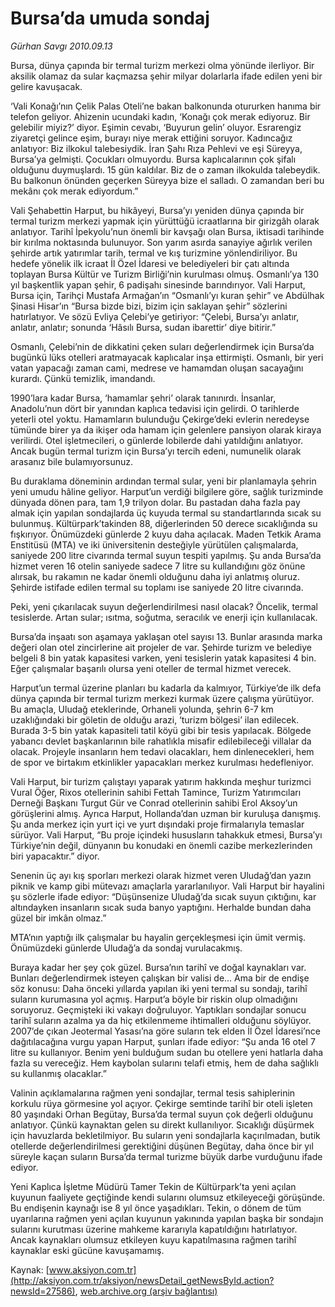 # Bursa’da umuda sondaj

*Gürhan Savgı 2010.09.13*

<font class="agenda2NewsSpot">
 Bursa, dünya çapında bir termal turizm merkezi olma yönünde ilerliyor. Bir aksilik olamaz da sular kaçmazsa şehir milyar dolarlarla ifade edilen yeni bir gelire kavuşacak.
</font>
<font class="newsDetail">
 <p>
  <p class="MsoNormal">
   ‘Vali Konağı’nın Çelik Palas Oteli’ne bakan balkonunda otururken hanıma bir telefon geliyor. Ahizenin ucundaki kadın, ‘Konağı çok merak ediyoruz. Bir gelebilir miyiz?’ diyor. Eşimin cevabı, ‘Buyurun gelin’ oluyor. Esrarengiz ziyaretçi gelince eşim, burayı niye merak ettiğini soruyor. Kadıncağız anlatıyor: Biz ilkokul talebesiydik. İran Şahı Rıza Pehlevi ve eşi Süreyya, Bursa’ya gelmişti. Çocukları olmuyordu. Bursa kaplıcalarının çok şifalı olduğunu duymuşlardı. 15 gün kaldılar. Biz de o zaman ilkokulda talebeydik. Bu balkonun önünden geçerken Süreyya bize el salladı. O zamandan beri bu mekânı çok merak ediyordum.”
  </p>
  <p class="MsoNormal">
   Vali Şehabettin Harput, bu hikâyeyi, Bursa’yı yeniden dünya çapında bir termal turizm merkezi yapmak için yürüttüğü icraatlarına bir girizgâh olarak anlatıyor. Tarihî İpekyolu’nun önemli bir kavşağı olan Bursa, iktisadi tarihinde bir kırılma noktasında bulunuyor. Son yarım asırda sanayiye ağırlık verilen şehirde artık yatırımlar tarih, termal ve kış turizmine yönlendiriliyor. Bu hedefe yönelik ilk icraat İl Özel İdaresi ve belediyeleri bir çatı altında toplayan Bursa Kültür ve Turizm Birliği’nin kurulması olmuş. Osmanlı’ya 130 yıl başkentlik yapan şehir, 6 padişahı sinesinde barındırıyor. Vali Harput, Bursa için, Tarihçi Mustafa Armağan’ın “Osmanlı’yı kuran şehir” ve Abdülhak Şinasi Hisar’ın “Bursa bizde bizi, bizim için saklayan şehir” sözlerini hatırlatıyor. Ve sözü Evliya Çelebi’ye getiriyor: “Çelebi, Bursa’yı anlatır, anlatır, anlatır; sonunda ‘Hâsılı Bursa, sudan ibarettir’ diye bitirir.”
  </p>
  <p class="MsoNormal">
   Osmanlı, Çelebi’nin de dikkatini çeken suları değerlendirmek için Bursa’da bugünkü lüks otelleri aratmayacak kaplıcalar inşa ettirmişti. Osmanlı, bir yeri vatan yapacağı zaman cami, medrese ve hamamdan oluşan sacayağını kurardı. Çünkü temizlik, imandandı.
  </p>
  <p class="MsoNormal">
  </p>
  <p class="MsoNormal">
   1990’lara kadar Bursa, ‘hamamlar şehri’ olarak tanınırdı. İnsanlar, Anadolu’nun dört bir yanından kaplıca tedavisi için gelirdi. O tarihlerde yeterli otel yoktu. Hamamların bulunduğu Çekirge’deki evlerin neredeyse tümünde birer ya da ikişer oda hamam için gelenlere pansiyon olarak kiraya verilirdi. Otel işletmecileri, o günlerde lobilerde dahi yatıldığını anlatıyor. Ancak bugün termal turizm için Bursa’yı tercih edeni, numunelik olarak arasanız bile bulamıyorsunuz.
  </p>
  <p class="MsoNormal">
   Bu duraklama döneminin ardından termal sular, yeni bir planlamayla şehrin yeni umudu hâline geliyor. Harput’un verdiği bilgilere göre, sağlık turizminde dünyada dönen para, tam 1,9 trilyon dolar. Bu pastadan daha fazla pay almak için yapılan sondajlarda üç kuyuda termal su standartlarında sıcak su bulunmuş. Kültürpark’takinden 88, diğerlerinden 50 derece sıcaklığında su fışkırıyor. Önümüzdeki günlerde 2 kuyu daha açılacak. Maden Tetkik Arama Enstitüsü (MTA) ve iki üniversitenin desteğiyle yürütülen çalışmalarda, saniyede 200 litre civarında termal suyun tespiti yapılmış. Şu anda Bursa’da hizmet veren 16 otelin saniyede sadece 7  litre su kullandığını göz önüne alırsak, bu rakamın ne kadar önemli olduğunu daha iyi anlatmış oluruz. Şehirde istifade edilen termal su toplamı ise saniyede 20  litre civarında.
  </p>
  <p class="MsoNormal">
   Peki, yeni çıkarılacak suyun değerlendirilmesi nasıl olacak? Öncelik,
   <span>
   </span>
   termal tesislerde. Artan sular; ısıtma, soğutma, seracılık ve enerji için kullanılacak.
  </p>
  <p class="MsoNormal">
   Bursa’da inşaatı son aşamaya yaklaşan otel sayısı 13. Bunlar arasında marka değeri olan otel zincirlerine ait projeler de var. Şehirde turizm ve belediye belgeli 8 bin yatak kapasitesi varken, yeni tesislerin yatak kapasitesi 4 bin. Eğer çalışmalar başarılı olursa yeni oteller de termal hizmet verecek.
  </p>
  <p class="MsoNormal">
   Harput’un termal üzerine planları bu kadarla da kalmıyor, Türkiye’de ilk defa dünya çapında bir termal turizm merkezi kurmak üzere çalışma yürütüyor. Bu amaçla, Uludağ eteklerinde, Orhaneli yolunda, şehrin 6-7 km uzaklığındaki bir göletin de olduğu arazi, ‘turizm bölgesi’ ilan edilecek. Burada 3-5 bin yatak kapasiteli tatil köyü gibi bir tesis yapılacak. Bölgede yabancı devlet başkanlarının bile rahatlıkla misafir edilebileceği villalar da olacak. Projeyle insanların hem tedavi olacakları, hem dinlenecekleri, hem de spor ve birtakım etkinlikler yapacakları merkez kurulması hedefleniyor.
  </p>
  <p class="MsoNormal">
   Vali Harput, bir turizm çalıştayı yaparak yatırım hakkında meşhur turizmci Vural Öğer, Rixos otellerinin sahibi Fettah Tamince, Turizm Yatırımcıları Derneği Başkanı Turgut Gür ve Conrad otellerinin sahibi Erol Aksoy’un görüşlerini almış. Ayrıca Harput, Hollanda’dan uzman bir kuruluşa danışmış. Şu anda merkez için yurt içi ve yurt dışındaki proje firmalarıyla temaslar sürüyor. Vali Harput, “Bu proje içindeki hususların tahakkuk etmesi, Bursa’yı Türkiye’nin değil, dünyanın bu konudaki en önemli cazibe merkezlerinden biri yapacaktır.” diyor.
  </p>
  <p class="MsoNormal">
   Senenin üç ayı kış sporları merkezi olarak hizmet veren Uludağ’dan yazın piknik ve kamp gibi mütevazı amaçlarla yararlanılıyor. Vali Harput bir hayalini şu sözlerle ifade ediyor: “Düşünsenize Uludağ’da sıcak suyun çıktığını, kar altındayken insanların sıcak suda banyo yaptığını. Herhalde bundan daha güzel bir imkân olmaz.”
  </p>
  <p class="MsoNormal">
   MTA’nın yaptığı ilk çalışmalar bu hayalin gerçekleşmesi için ümit vermiş. Önümüzdeki günlerde Uludağ’a da sondaj vurulacakmış.
  </p>
  <p class="MsoNormal">
   Buraya kadar her şey çok güzel. Bursa’nın tarihî ve doğal kaynakları var. Bunları değerlendirmek isteyen çalışkan bir valisi de... Ama bir de endişe söz konusu: Daha önceki yıllarda yapılan iki yeni termal su sondajı, tarihî suların kurumasına yol açmış. Harput’a böyle bir riskin olup olmadığını soruyoruz. Geçmişteki iki vakayı doğruluyor. Yaptıkları sondajlar sonucu tarihî suların azalma ya da hiç etkilenmeme ihtimalleri olduğunu söylüyor. 2007’de çıkan Jeotermal Yasası’na göre suların tek elden İl Özel İdaresi’nce dağıtılacağına vurgu yapan Harput, şunları ifade ediyor: “Şu anda 16 otel 7 litre su kullanıyor. Benim yeni bulduğum sudan bu otellere yeni hatlarla daha fazla su vereceğiz. Hem kaybolan sularını telafi etmiş, hem de daha sağlıklı su kullanmış olacaklar.”
  </p>
  <p class="MsoNormal">
   Valinin açıklamalarına rağmen yeni sondajlar, termal tesis sahiplerinin korkulu rüya görmesine yol açıyor. Çekirge semtinde tarihî bir oteli işleten 80 yaşındaki Orhan Begütay, Bursa’da termal suyun çok değerli olduğunu anlatıyor. Çünkü kaynaktan gelen su direkt kullanılıyor. Sıcaklığı düşürmek için havuzlarda bekletilmiyor. Bu suların yeni sondajlarla kaçırılmadan, butik otellerde değerlendirilmesi gerektiğini düşünen Begütay, daha önce bir yıl süreyle kaçan suların Bursa’da termal turizme büyük darbe vurduğunu ifade ediyor.
  </p>
  <p class="MsoNormal">
   Yeni Kaplıca İşletme Müdürü Tamer Tekin de Kültürpark’ta yeni açılan kuyunun faaliyete geçtiğinde kendi sularını olumsuz etkileyeceği görüşünde. Bu endişenin kaynağı ise 8 yıl önce yaşadıkları. Tekin, o dönem de tüm uyarılarına rağmen yeni açılan kuyunun yakınında yapılan başka bir sondajın sularını kurutması üzerine mahkeme kararıyla kapatıldığını hatırlatıyor. Ancak kaynakları olumsuz etkileyen kuyu kapatılmasına rağmen tarihî kaynaklar eski gücüne kavuşamamış.
  </p>
 </p>
</font>

Kaynak: [www.aksiyon.com.tr](http://aksiyon.com.tr/aksiyon/newsDetail_getNewsById.action?newsId=27586), [web.archive.org (arşiv bağlantısı)](http://web.archive.org/web/20101007012811/http://aksiyon.com.tr/aksiyon/newsDetail_getNewsById.action?newsId=27586)
